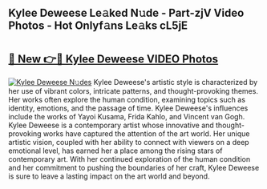 ## Kylee Deweese Le𝚊ked N𝚞de - Part-zjV Video Photos - Hot Onlyf𝚊ns Le𝚊ks cL5jE

# <h2><a href="http://ab19292.deff.icu/?id=Kylee+Deweese">🔗 New 👉🔴 Kylee Deweese VIDEO Photos</a></h2>

[![Kylee Deweese N𝚞des](https://i.imgur.com/rIISA9y.gif)](http://ab19292.deff.icu/?id=Kylee+Deweese)
Kylee Deweese's artistic style is characterized by her use of vibrant colors, intricate patterns, and thought-provoking themes. Her works often explore the human condition, examining topics such as identity, emotions, and the passage of time. Kylee Deweese's influences include the works of Yayoi Kusama, Frida Kahlo, and Vincent van Gogh. Kylee Deweese is a contemporary artist whose innovative and thought-provoking works have captured the attention of the art world. Her unique artistic vision, coupled with her ability to connect with viewers on a deep emotional level, has earned her a place among the rising stars of contemporary art. With her continued exploration of the human condition and her commitment to pushing the boundaries of her craft, Kylee Deweese is sure to leave a lasting impact on the art world and beyond.

